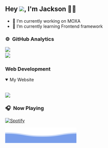 ## Hey <img src="https://github.com/TheDudeThatCode/TheDudeThatCode/blob/master/Assets/Hi.gif" width="29px">, I'm Jackson 👨‍💻


- 🔭 I’m currently working on MOXA
- 🌱 I’m currently learning Frontend framework

### ⚙️ &nbsp;GitHub Analytics

<p>
  <a href="https://github.com/JacksonTsai">
<!--     <img height="180em" src="https://github-readme-stats-eight-theta.vercel.app/api?username=JacksonTsai&show_icons=true&theme=algolia&include_all_commits=true&count_private=true"/> -->
    <img src="https://github-readme-streak-stats.herokuapp.com/?user=amananku26&line_height=27&width=27" />
    <br />
    <img height="180em" src="https://github-readme-stats-eight-theta.vercel.app/api/top-langs/?username=JacksonTsai&layout=compact&langs_count=8"/>
  </a>
</p>

### Web Development
<details open>
  <summary> My Website</summary>
  <br />
  <p>
    <a href="https://github.com/JacksonTsai/JacksonTsai.github.io">
      <img align="center" src="https://github-readme-stats.vercel.app/api/pin/?username=jacksontsai&repo=jacksontsai.github.io&theme=gotham&show_owner=true"/>
    </a>
  </p>
</details>

### 🎧 &nbsp;Now Playing 

[![Spotify](https://github-readme-remake.vercel.app/api/spotify)](https://open.spotify.com/user/41ggdqf8w6e98hn8z038oy5ga)
<br/>


![Jackson](https://github.com/JacksonTsai/JacksonTsai/blob/main/bottom_header.svg)
